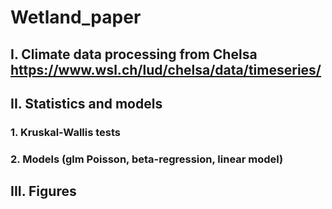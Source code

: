 # Wetland_paper

## I. Climate data processing from Chelsa https://www.wsl.ch/lud/chelsa/data/timeseries/

## II. Statistics and models

### 1. Kruskal-Wallis tests

### 2. Models (glm Poisson, beta-regression, linear model)

## III. Figures
